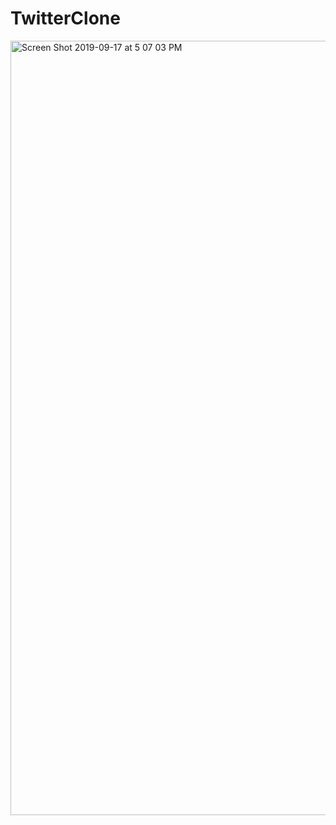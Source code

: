 # TwitterClone
<img width="1239" alt="Screen Shot 2019-09-17 at 5 07 03 PM" src="https://user-images.githubusercontent.com/46302971/65301443-69b4a080-db2c-11e9-9e8f-17086cc60dd6.png">
